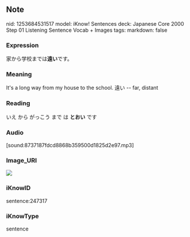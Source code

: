 ## Note
nid: 1253684531517
model: iKnow! Sentences
deck: Japanese Core 2000 Step 01 Listening Sentence Vocab + Images
tags: 
markdown: false

### Expression
<!DOCTYPE html>
<title></title>
家から学校までは<b>遠い</b>です。



### Meaning
It's a long way from my house to the school.
遠い -- far, distant

### Reading
<!DOCTYPE html>
<title></title>
いえ から がっこう まで は <b>とおい</b> です



### Audio
[sound:8737187fdcd8868b359500d1825d2e97.mp3]

### Image_URI
<!DOCTYPE html>
<title></title>
<img src="91ea31e9bf26b7706c1b9f5dcd89c5b9.jpg">



### iKnowID
sentence:247317

### iKnowType
sentence
